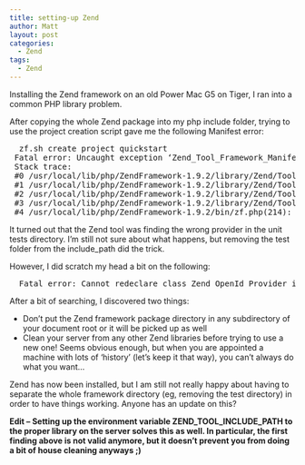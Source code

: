 ```yaml
---
title: setting-up Zend
author: Matt
layout: post
categories:
  - Zend
tags:
  - Zend
---
```

Installing the Zend framework on an old Power Mac G5 on Tiger, I ran into a common PHP library problem.

After copying the whole Zend package into my php include folder, trying to use the project creation script gave me the following Manifest error:
<!--more-->

<pre>
  zf.sh create project quickstart<br /> Fatal error: Uncaught exception &#8216;Zend_Tool_Framework_Manifest_Exception&#8217; with message &#8216;A provider provided by the Zend_Tool_Framework_Manifest_ManifestBadProvider does not implement Zend_Tool_Framework_Provider_Interface&#8217; in /usr/local/lib/php/ZendFramework-1.9.2/library/Zend/Tool/Framework/Manifest/Repository.php:100<br /> Stack trace:<br /> #0 /usr/local/lib/php/ZendFramework-1.9.2/library/Zend/Tool/Framework/Loader/Abstract.php(104): Zend_Tool_Framework_Manifest_Repository->addManifest(Object(Zend_Tool_Framework_Manifest_ManifestBadProvider))<br /> #1 /usr/local/lib/php/ZendFramework-1.9.2/library/Zend/Tool/Framework/Client/Abstract.php(118): Zend_Tool_Framework_Loader_Abstract->load()<br /> #2 /usr/local/lib/php/ZendFramework-1.9.2/library/Zend/Tool/Framework/Client/Abstract.php(209): Zend_Tool_Framework_Client_Abstract->initialize()<br /> #3 /usr/local/lib/php/ZendFramework-1.9.2/library/Zend/Tool/Framework/Client/Console.php(96): Zend_Tool_Framework_Client_Abstract->dispatch()<br /> #4 /usr/local/lib/php/ZendFramework-1.9.2/bin/zf.php(214): Zend_Tool_ in /usr/local/lib/php/ZendFramework-1.9.2/library/Zend/Tool/Framework/Manifest/Repository.php on line 100
</pre>

It turned out that the Zend tool was finding the wrong provider in the unit tests directory. I&#8217;m still not sure about what happens, but removing the test folder from the include_path did the trick.

However, I did scratch my head a bit on the following:

<pre>
  Fatal error: Cannot redeclare class Zend_OpenId_Provider in /usr/local/lib/php/ZendFramework-1.9.2/library/Zend/OpenId/Provider.php on line 44
</pre>

After a bit of searching, I discovered two things:

*   Don&#8217;t put the Zend framework package directory in any subdirectory of your document root or it will be picked up as well
*   Clean your server from any other Zend libraries before trying to use a new one! Seems obvious enough, but when you are appointed a machine with lots of &#8216;history&#8217; (let&#8217;s keep it that way), you can&#8217;t always do what you want&#8230;

Zend has now been installed, but I am still not really happy about having to separate the whole framework directory (eg, removing the test directory) in order to have things working.
Anyone has an update on this?

**Edit &#8211; Setting up the environment variable ZEND\_TOOL\_INCLUDE_PATH to the proper library on the server solves this as well. In particular, the first finding above is not valid anymore, but it doesn&#8217;t prevent you from doing a bit of house cleaning anyways ;)**